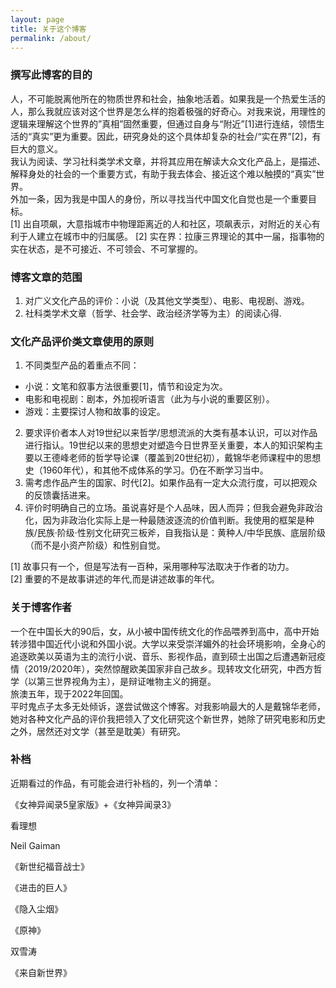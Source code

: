 ```yaml
---
layout: page
title: 关于这个博客
permalink: /about/
---
```

### 撰写此博客的目的
人，不可能脱离他所在的物质世界和社会，抽象地活着。如果我是一个热爱生活的人，那么我就应该对这个世界是怎么样的抱着极强的好奇心。对我来说，用理性的逻辑来理解这个世界的”真相”固然重要，但通过自身与“附近”[1]进行连结，领悟生活的“真实”更为重要。因此，研究身处的这个具体却复杂的社会/“实在界”[2]，有巨大的意义。<br>
我认为阅读、学习社科类学术文章，并将其应用在解读大众文化产品上，是描述、解释身处的社会的一个重要方式，有助于我去体会、接近这个难以触摸的“真实”世界。<br>
外加一条，因为我是中国人的身份，所以寻找当代中国文化自觉也是一个重要目标。<br>
[1] 出自项飙，大意指城市中物理距离近的人和社区，项飙表示，对附近的关心有利于人建立在城市中的归属感。
[2] 实在界：拉康三界理论的其中一届，指事物的实在状态，是不可接近、不可领会、不可掌握的。

### 博客文章的范围
1. 对广义文化产品的评价：小说（及其他文学类型）、电影、电视剧、游戏。<br>
2. 社科类学术文章（哲学、社会学、政治经济学等为主）的阅读心得.<br>

### 文化产品评价类文章使用的原则
1. 不同类型产品的着重点不同：<br>
* 小说：文笔和叙事方法很重要[1]，情节和设定为次。<br>
* 电影和电视剧：剧本，外加视听语言（此为与小说的重要区别）。<br>
* 游戏：主要探讨人物和故事的设定。<br>
2. 要求评价者本人对19世纪以来哲学/思想流派的大类有基本认识，可以对作品进行指认。19世纪以来的思想史对塑造今日世界至关重要，本人的知识架构主要以王德峰老师的哲学导论课（覆盖到20世纪初），戴锦华老师课程中的思想史（1960年代），和其他不成体系的学习。仍在不断学习当中。<br>
3. 需考虑作品产生的国家、时代[2]。如果作品有一定大众流行度，可以把观众的反馈囊括进来。<br>
4. 评价时明确自己的立场。虽说喜好是个人品味，因人而异；但我会避免非政治化，因为非政治化实际上是一种最随波逐流的价值判断。我使用的框架是种族/民族·阶级·性别文化研究三板斧，自我指认是：黄种人/中华民族、底层阶级（而不是小资产阶级）和性别自觉。<br>

[1] 故事只有一个，但是写法有一百种，采用哪种写法取决于作者的功力。<br>
[2] 重要的不是故事讲述的年代,而是讲述故事的年代。<br>

### 关于博客作者
一个在中国长大的90后，女，从小被中国传统文化的作品喂养到高中，高中开始转涉猎中国近代小说和外国小说。大学以来受崇洋媚外的社会环境影响，全身心的追逐欧美以英语为主的流行小说、音乐、影视作品，直到硕士出国之后遭遇新冠疫情（2019/2020年），突然惊醒欧美国家非自己故乡。现转攻文化研究，中西方哲学（以第三世界视角为主），是辩证唯物主义的拥趸。<br>
旅澳五年，现于2022年回国。<br>
平时鬼点子太多无处倾诉，遂尝试做这个博客。对我影响最大的人是戴锦华老师，她对各种文化产品的评价我把领入了文化研究这个新世界，她除了研究电影和历史之外，居然还对文学（甚至是耽美）有研究。

### 补档
近期看过的作品，有可能会进行补档的，列一个清单：<br>
<p>《女神异闻录5皇家版》+《女神异闻录3》</p>
<p>看理想</p>
<p>Neil Gaiman</p>
<p>《新世纪福音战士》</p>
<p>《进击的巨人》</p>
<p>《隐入尘烟》</p>
<p>《原神》</p>
<p>双雪涛</p>
<p>《来自新世界》</p>
